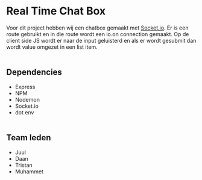 # Real Time Chat Box

Voor dit project hebben wij een chatbox gemaakt met <a href="https://socket.io/">Socket.io</a>. Er is een route gebruikt en in die route wordt een io.on connection gemaakt. Op de client side JS wordt er naar de input geluisterd en als er wordt gesubmit dan wordt value omgezet in een list item. 
<br/></br>

## Dependencies
* Express
* NPM
* Nodemon
* Socket.io
* dot env
<br/></br>

## Team leden
* Juul
* Daan
* Tristan
* Muhammet
